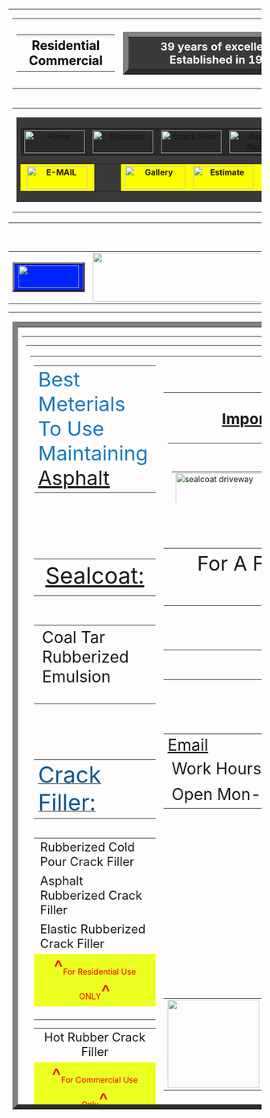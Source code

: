 <!doctype html>
<html>
<head>
    <meta charset="utf-8">
    <title>Mr. Sealcoat &amp; Paving - Michigan, Oakland County Residential Sealcoat Asphalt Maintenance</title>
    <meta name="description" content="Mr. Sealcoat &amp; Paving Corp., established in 1986, sealcoat michigan residential and commercial asphalt maintenance company asphalt and sealcoat maintenance servicing michigan, free sealcoat estimates">
    <meta name="keywords" content="mr. sealcoat and paving,mr sealcoat, mr sealcoat & paving, mr sealcoat and paving, sealcoat, oakland county, oakland county sealcoat, michigan asphalt maintenance, asphalt maintance, crack repair, striping, free asphalt repair estimates, black top, top coat, driveway repairs, asphalt sealcoating, sealcoating, hot rubber crack fill, cold patch, hot patch, residential asphalt drive, business, parking lot repairs, parking lot, commercial asphalt repairs, free sealcoat estimates, david campbell, striping">
    <meta name="author" content="Mr. Sealcoat &amp; Paving">
    <meta name="robots" content="index,follow">
    <meta name="googlebot" content="index,follow">
    <meta name="viewport" content="width=device-width, initial-scale=1.0">
    <link rel="stylesheet" href="styles/styles.css">
    <link rel="icon" type="image/ico" href="Icon/MasterCopyLogo.ico">
    <script src="jquery-3.7.1.js"></script>
    <link rel="stylesheet" href="Power.css">
    <style type="text/css">

}
.black1 {color: #367FB4;
    font-size: 25px;
}

}
.medblack1 {font-size: 16px;
	font-style: normal;
	line-height: normal;
	font-weight: normal;
	font-variant: normal;
	color: #000;
}

}
.style941 {color: #0000FF;
	font-size: 12px;
}
    </style>
</head>
<body background="Main Background Mr Sealcoat/Main Border and Logo Resized and layered 2.jpg">
<div id="wrapper">
<header>
  <h1>&nbsp;</h1>
            <p>&nbsp;</p>
            <p>&nbsp;</p>
            <p>&nbsp;</p>
            <p>&nbsp;</p>
            <p>&nbsp;</p>
            <table width="788" border="0" align="center">
                <tbody>
                    <tr></tr>
                </tbody>
            </table>
            <table width="970" border="0" align="center">
                <tbody>
                    <tr>
                        <td width="964">
                            <table width="915" border="0" align="center">
                                <tbody>
                                    <tr>
                                        <td width="206">
                                            <table width="206" border="0" align="center" cellpadding="0" cellspacing="0">
                                                <tr>
                                                    <th width="209" style="color: #000000; font-size: 25px;" scope="col">Residential Commercial</th>
                                                </tr>
                                            </table>
                                        </td>
                                        <td width="489">
                                            <table width="541" border="10" align="center" cellpadding="0">
                                                <tr>
                                                    <th width="490" height="52" bgcolor="#3A3A3A" style="font-size: 22px; color: #FFFFFF;">39 years of excellence: Established in 1986</th>
                                                </tr>
                                            </table>
                                        </td>
                                        <td width="206">
                                            <table width="206" border="0" align="center">
                                                <tbody>
                                                    <tr>
                                                        <td width="200" style="text-align: center; color: #000000; font-size: 14px;">
                                                            <table width="200" border="4" align="center">
                                                                <tbody>
                                                                    <tr>
                                                                        <td width="33" bgcolor="#EBFF21">&nbsp;</td>
                                                                        <td width="120" bgcolor="#000000">
                                                                            <a href="parkinglotvideos.html"><img src="Website Botton/Videos.jpg" alt="" width="120" height="45"/></a>
                                                                        </td>
                                                                        <td width="33" bgcolor="#EBFF21">&nbsp;</td>
                                                                    </tr>
                                                                </tbody>
                                                            </table>
                                                        </td>
                                                    </tr>
                                                </tbody>
                                            </table>
                                        </td>
                                    </tr>
                                </tbody>
                            </table>
                        </td>
                    </tr>
                    <tr>
                        <td>
                            <table width="777" border="0" align="center">
                                <tbody>
                                    <tr>
                                        <td width="771">
                                            <table width="776" border="0" align="center" cellpadding="0" cellspacing="0">
                                                <tr>
                                                    <th width="776" height="132" bgcolor="#3A3A3A" scope="col">
                                                        <table width="605" border="0" align="center" cellpadding="0" cellspacing="0">
                                                            <tr>
                                                                <th width="101" bgcolor="#292929" scope="col"><a href="http://www.mrsealcoatandpaving.info"><img src="Website Botton/home.gif" alt="Home" width="120" height="45" border="0" /></a></th>
                                                                <th width="101" bgcolor="#292929" scope="col"><a href="Sealcoating.html"><img src="Website Botton/Sealcoat.gif" alt="Sealcoat" width="120" height="45" border="0"/></a></th>
                                                                <th width="101" bgcolor="#292929" scope="col"><a href="CrackFiller.html"><img src="Website Botton/Crack Filler.gif" alt="Crack Filler" width="120" height="45" border="0"/></a></th>
                                                                <th width="101" bgcolor="#292929" scope="col"><a href="AsphaltRepairs.html"><img src="Website Botton/Repair.gif" alt="Asphalt Repair" width="120" height="45" border="0" /></a></th>
                                                                <th width="101" bgcolor="#292929" scope="col"><a href="InfraredHeat.html"><img src="Website Botton/infrared.gif" alt="Infrared Heat" width="120" height="45" border="0" /></a></th>
                                                                <th width="100" bgcolor="#292929" scope="col"><a href="Paving.html"><img src="Website Botton/Paving.gif" alt="Paving" width="120" height="45" border="0" /></a></th>
                                                            </tr>
                                                        </table>
                                                        <table width="718" align="center" cellpadding="0" cellspacing="0">
                                                            <tr>
                                                                <th width="136" bgcolor="#FFFF00" scope="col"><a href="mailto:david@mrsealcoatpaving.com"><img src="Website Botton/Email.gif" alt="E-MAIL" width="120" height="45" border="0" /></a></th>
                                                                <th width="53" scope="col">&nbsp;</th>
                                                                <th width="112" bgcolor="#FFFF00" scope="col"><a href="/Gallery.html"><img src="Website Botton/Gallery.gif" alt="Gallery" width="120" height="45" border="0" /></a></th>
                                                                <th width="101" bgcolor="#FFFF00" scope="col"><a href="EstimateQuoteForm.html"><img src="Website Botton/Estimate.gif" alt="Estimate" width="120" height="45" border="0" /></a></th>
                                                                <th width="112" bgcolor="#FFFF00" scope="col"><a href="Forum.html"><img src="Website Botton/Forum.gif" alt="Forum" width="120" height="45" border="0"/></a></th>
                                                                <th width="67" scope="col">&nbsp;</th>
                                                                <th width="135" bgcolor="#FFFF00" scope="col"><a href="aboutus.html"><img src="Website Botton/About Us.gif" width="120" height="45" border="0" alt="about us" longdesc="http://mrsealcoatpaving.com/aboutus.html" /></a></th>
                                                            </tr>
                                                        </table>
                                                    </th>
                                                </tr>
                                            </table>
                                        </td>
                                    </tr>
                                </tbody>
                            </table>
                        </td>
                    </tr>
                    <tr></tr>
                    <tr></tr>
                </tbody>
            </table>
</header>
<nav>
            <table width="1376" border="0" align="center">
                <tbody>
                    <tr>
                        <td width="389">
                            <table width="128" border="3" align="center">
                                <tbody>
                                    <tr>
                                        <td width="129" bgcolor="#0024FD"><a href="services.html"><img src="Website Botton/Services.jpg" width="120" height="45" alt=""/></a></td>
                                    </tr>
                                </tbody>
                            </table>
                        </td>
                        <td width="793"><a href="https://mrsealcoatandpaving.info"><img src="Logos/Perfect Logo.gif" width="778" height="97" alt=""/></a></td>
                        <td width="180">&nbsp;</td>
                    </tr>
                </tbody>
            </table>
</nav>
<div id="content">
            <table width="1680" height="1600" border="0" align="center">
<tbody>
  <tr>
    <td height="1500">
                            <table width="1650" height="1566" border="10" align="center">
      <tbody>
        <tr>
          <td width="1615" height="1500">
            <table width="1505" border="0" align="center" cellpadding="0">
                                                <tr></tr>
                                                <tr></tr>
                                                <tr></tr>
                                                <tr></tr>
            <tr>
              <td height="543">
                <div align="center">
                <table width="1494" border="0" align="center" cellpadding="0">
                <tr>
                  <th height="1095" scope="col">
                    <table width="1490" border="0" align="center">
                    <tbody>
                                                                                <tr>
                                                                                    <td width="740">
                                                                                        <table width="644" border="0" align="center">
                                                                                            <tbody>
                                                                                                <tr>
                                                                                                    <td width="638"><span style="color: #1879BF; font-size: 40px;">Best Meterials  To Use Maintaining</span> <span style="font-size: 40px; text-align: center; color: #000000;"><u><a href="Paving.html">Asphalt</a></u></span></td>
                                                                                                </tr>
                                                                                            </tbody>
                                                                                        </table>
                                                                                        <p>&nbsp;</p>
                                                                                        <p>&nbsp;</p>
                                                                                    </td>
                                                                                    <td width="740">
                                                                                        <table width="705" height="220" border="0" align="center" cellpadding="0">
                                                                                            <tr>
                                                                                                <th width="701" height="216" scope="col">
                                                                                                    <p style="font-size: 30px"><a href="SealcoatingCaution.html">Important Facts On Sealcoating</a></p>
                                                                                                    <table width="673" border="0" align="center">
                                                                                                        <tbody>
                                                                                                            <tr>
                                                                                                                <td width="667">
                                                                                                                    <table width="455" border="0" align="center">
                                                                                                                        <tbody>
                                                                                                                            <tr></tr>
                                                                                                                        </tbody>
                                                                                                                    </table>
                                                                                                                </td>
                                                                                                            </tr>
                                                                                                            <tr>
                                                                                                                <td>
                                                                                                                    <table width="245" border="0" align="center">
                                                                                                                        <tbody>
                                                                                                                            <tr>
                                                                                                                                <td width="239"><a href="SealcoatingCaution.html"><img src="images5/driveway2.jpg" alt="sealcoat driveway" width="242" height="158" border="0" /></a></td>
                                                                                                                            </tr>
                                                                                                                        </tbody>
                                                                                                                    </table>
                                                                                                                </td>
                                                                                                            </tr>
                                                                                                        </tbody>
                                                                                                    </table>
                                                                                                </th>
                                                                                            </tr>
                                                                                        </table>
                                                                                    </td>
                                                                                </tr>
                                                                                <tr>
                                                                                    <td>
                                                                                        <table width="188" border="0" align="center">
                                                                                            <tbody>
                                                                                                <tr>
                                                                                                    <td width="182" style="font-size: 45px; color: #0D588F;"><a href="Sealcoating.html">Sealcoat:</a></td>
                                                                                                </tr>
                                                                                            </tbody>
                                                                                        </table>
                                                                                    </td>
                                                                                    <td>
                                                                                        <table width="722" border="0" align="center">
                                                                                            <tbody>
                                                                                                <tr>
                                                                                                    <td width="665" style="text-align: center; font-size: 40px;">For A Free Estimate Call 248-242-3377</td>
                                                                                                </tr>
                                                                                            </tbody>
                                                                                        </table>
                                                                                    </td>
                                                                                </tr>
                                                                                <tr>
                                                                                    <td>
                                                                                        <table width="446" border="0" align="center">
                                                                                            <tbody>
                                                                                                <tr>
                                                                                                    <td width="628" style="font-size: 32px">Coal Tar Rubberized Emulsion</td>
                                                                                                </tr>
                                                                                                <tr>
                                                                                                    <td height="21">&nbsp;</td>
                                                                                                </tr>
                                                                                            </tbody>
                                                                                        </table>
                                                                                    </td>
                                                                                    <td>
                                                                                        <table width="676" border="0">
                                                                                            <tbody>
                                                                                                <tr>
                                                                                                    <td width="670" height="47"><p class="center">&nbsp;</p></td>
                                                                                                </tr>
                                                                                            </tbody>
                                                                                        </table>
                                                                                    </td>
                                                                                </tr>
                                                                                <tr>
                                                                                    <td>
                                                                                        <p>&nbsp;</p>
                                                                                        <p>&nbsp;</p>
                                                                                        <table width="310" border="0" align="center">
                                                                                            <tbody>
                                                                                                <tr>
                                                                                                    <td width="304"><a href="CrackFiller.html"><u><span style="text-align: center; font-size: 45px; color: #0D588F;">Crack Filler:</span></u></a></td>
                                                                                                </tr>
                                                                                            </tbody>
                                                                                        </table>
                                                                                    </td>
                                                                                    <td>
                                                                                        <table width="637" border="0" align="center">
                                                                                            <tbody>
                                                                                                <tr>
                                                                                                    <td width="554"><span style="font-size: 32px; text-align: center;"><a href="mailto:david@mrsealcoatpaving.com">Email</a></span></td>
                                                                                                </tr>
                                                                                                <tr>
                                                                                                    <td style="font-size: 32px"><span class="center">Work Hours: </span></td>
                                                                                                </tr>
                                                                                                <tr>
                                                                                                    <td style="font-size: 32px"><span class="center">Open Mon-Sun 6:30am-9:00pm</span></td>
                                                                                                </tr>
                                                                                            </tbody>
                                                                                        </table>
                                                                                    </td>
                                                                                </tr>
                                                                                <tr>
                                                                                  <td>
                                                                                        <table width="645" border="0" align="center">
                                                                                            <tbody>
                                                                                                <tr>
                                                                                                    <td width="639" style="font-size: 24px">Rubberized Cold Pour Crack Filler</td>
                                                                                                </tr>
                                                                                                <tr>
                                                                                                    <td style="font-size: 24px">Asphalt Rubberized Crack Filler</td>
                                                                                                </tr>
                                                                                                <tr>
                                                                                                    <td style="font-size: 24px">Elastic Rubberized Crack Filler</td>
                                                                                                </tr>
                                                                                                <tr>
                                                                                                    <td bgcolor="#EBFF21" style="text-align: center; color: #F20307;"><span style="font-size: 40px">^</span>For Residential Use ONLY<span style="font-size: 40px">^</span></td>
                                                                                                </tr>
                                                                                                <tr>
                                                                                                    <td height="21">&nbsp;</td>
                                                                                                </tr>
                                                                                            </tbody>
                                                                                        </table>
                                                                                    <table width="588" border="0" align="center">
                                                                                            <tbody>
                                                                                                <tr>
                                                                                                    <td width="502" style="text-align: center; font-size: 24px;">Hot Rubber Crack Filler</td>
                                                                                                </tr>
                                                                                                <tr>
                                                                                                    <td bgcolor="#EBFF21" style="text-align: center; color: #F20307;"><span style="font-size: 40px">^</span>For Commercial Use Only<span style="font-size: 40px">^</span></td>
                                                                                                </tr>
                                                                                            </tbody>
                                                                                      </table>
                                                                                        <table width="306" border="0" align="center">
                                                                                          <tbody>
                                                                                            <tr>
                                                                                              <td style="text-align: center; font-size: 45px;">Asphalt:</td>
                                                                                            </tr>
                                                                                          </tbody>
                                                                                        </table>
                                                                                        <table width="614" border="0" align="center">
                                                                                          <tbody>
                                                                                            <tr>
                                                                                              <td width="608" style="font-size: 24px">Commercial Fine Topping Hot Patch</td>
                                                                                            </tr>
                                                                                            <tr>
                                                                                              <td style="font-size: 24px">Cold Patch &quot;for small patch jobs only&quot;</td>
                                                                                            </tr>
                                                                                          </tbody>
                                                                                        </table>
                                                                                        <table width="717" border="0" align="center">
                                                                                          <tbody>
                                                                                            <tr>
                                                                                              <td width="711" bgcolor="#EBFF21" style="text-align: center; color: #F20307;"><span style="font-size: 40px">^</span>Residential Only<span style="font-size: 40px">^</span></td>
                                                                                            </tr>
                                                                                            <tr>
                                                                                              <td style="text-align: center; font-size: 30px;">Commercial Grade Asphalt (Many Different Grades)</td>
                                                                                            </tr>
                                                                                            <tr>
                                                                                              <td bgcolor="#EBFF21" style="text-align: center; color: #F20307;"><span style="font-size: 40px">^</span>Commercial Use Only<span style="font-size: 40px">^</span></td>
                                                                                            </tr>
                                                                                          </tbody>
                                                                                        </table>
                                                                                        <table width="559" border="0" align="center">
                                                                                          <tbody>
                                                                                            <tr>
                                                                                              <td width="574"><span class="number1" style="text-align: left"><span style="color: #CD2B2D; font-size: 30px; text-align: center;">Prices are currently being updated for 2025</span></span></td>
                                                                                            </tr>
                                                                                          </tbody>
                                                                                        </table>
                                                                                        <p>&nbsp;</p>
                                                                                        <p>&nbsp;</p>
                                                                                        <p>&nbsp;</p>
                                                                                        <table width="812" border="0" align="center">
                                                                                          <tbody>
                                                                                            <tr></tr>
                                                                                            <tr>
                                                                                              <td height="26"><table width="541" border="0">
                                                                                                <tbody>
                                                                                                  <tr>
                                                                                                    <td><span class="center">We accept all major credit cards</span></td>
                                                                                                  </tr>
                                                                                                </tbody>
                                                                                              </table></td>
                                                                                            </tr>
                                                                                            <tr>
                                                                                              <td height="42"><a href="PrivacyPolicy.html">Privacy Policy</a> <span class="medblack1">Site Created By: www.apply-quotes.com</span></td>
                                                                                            </tr>
                                                                                            <tr>
                                                                                              <td height="35"><span class="style941"><span class="smallblackfine"><span class="black1">mrsealcoatpaving.com 1986 - 2025. All Rights Reserved</span></span></span> <br /></td>
                                                                                            </tr>
                                                                                          </tbody>
                                                                                    </table>
                                                                                        <p>&nbsp;</p>
                                                                                    </td>
                                                                                  <td>
                                                                                        <table width="185" border="0" align="center">
                                                                                            <tbody>
                                                                                                <tr>
                                                                                                    <td width="179"><img src="images10/Satisfaction Guaranteed.png" width="182" height="175" alt=""/></td>
                                                                                                </tr>
                                                                                            </tbody>
                                                                                        </table>
                                                                                        <p>&nbsp;</p>
                                                                                        <p>&nbsp;</p>
                                                                                        <p>&nbsp;</p>
                                                                                        <table width="126" border="3" align="center">
                                                                                            <tbody>
                                                                                                <tr>
                                                                                                    <td><a href="services.html"><img src="Website Botton/Services.jpg" width="120" height="45" alt=""/></a></td>
                                                                                                </tr>
                                                                                            </tbody>
                                                                                        </table>
                                                                                    <table width="687" border="0" align="center">
                                                                                            <tbody>
                                                                                                <tr>
                                                                                                    <td width="681" bgcolor="#44F86E" style="text-align: center; font-size: 38px;">We Have 39 Years of Trusted Experience</td>
                                                                                                </tr>
                                                                                            </tbody>
                                                                                      </table>
                                                                                    <p>&nbsp;</p>
                                                                                    <p>&nbsp;</p>
                                                                                    <p>&nbsp;</p>
                                                                                    <p>&nbsp;</p>
                                                                                    <p>Test&nbsp;</p>
                                                                                    <table width="649" border="0" align="center">
                                                                                      <tbody>
                                                                                            <tr>
                                                                                              <td width="643"><table width="643" border="0">
                                                                                                <tbody>
                                                                                                  <tr>
                                                                                                    <th width="258" scope="row"><img src="images/Great Driveway.jpg" width="254" height="183" border="2" alt="Mr Sealcoat Driveway" /></th>
                                                                                                    <td width="120"><a href="Coupons.html"><img src="Website Botton/Coupons.gif" alt="Coupon" width="120" height="45" border="0"/></a></td>
                                                                                                    <td width="251"><img src="images5/parkinglot1.jpg" width="254" height="183" alt=""/></td>
                                                                                                  </tr>
                                                                                                </tbody>
                                                                                              </table></td>
                                                                                            </tr>
                                                                                            <tr>
                                                                                              <td><span class="style931" style="text-align: center"><span class="black1">Residential &amp; Commercial Service Area's:</span></span></td>
                                                                                            </tr>
                                                                                            <tr>
                                                                                              <td height="20" style="text-align: center">Oakland, Wayne, Warren, and Macomb </td>
                                                                                            </tr>
                                                                                          </tbody>
                                                                                    </table>
                                                                                        <p>&nbsp;</p>
                                                                                  </td>
                                                                                </tr>
                      <tr>
                        <td>
                                                                                        <table width="306" border="0" align="center">
                                                                                            <tbody></tbody>
</table> 
